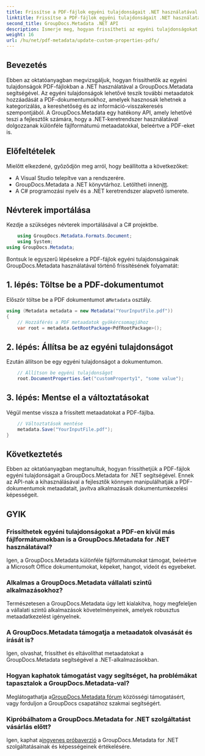 ```yaml
---
title: Frissítse a PDF-fájlok egyéni tulajdonságait .NET használatával
linktitle: Frissítse a PDF-fájlok egyéni tulajdonságait .NET használatával
second_title: GroupDocs.Metadata .NET API
description: Ismerje meg, hogyan frissítheti az egyéni tulajdonságokat PDF-fájlokban a .NET és GroupDocs.Metadata használatával. Egyszerű lépések a PDF-metaadatok hatékony kezeléséhez.
weight: 16
url: /hu/net/pdf-metadata/update-custom-properties-pdfs/
---
```

## Bevezetés
Ebben az oktatóanyagban megvizsgáljuk, hogyan frissíthetők az egyéni tulajdonságok PDF-fájlokban a .NET használatával a GroupDocs.Metadata segítségével. Az egyéni tulajdonságok lehetővé teszik további metaadatok hozzáadását a PDF-dokumentumokhoz, amelyek hasznosak lehetnek a kategorizálás, a kereshetőség és az információ-visszakeresés szempontjából. A GroupDocs.Metadata egy hatékony API, amely lehetővé teszi a fejlesztők számára, hogy a .NET-keretrendszer használatával dolgozzanak különféle fájlformátumú metaadatokkal, beleértve a PDF-eket is.
## Előfeltételek
Mielőtt elkezdené, győződjön meg arról, hogy beállította a következőket:
- A Visual Studio telepítve van a rendszerére.
-  GroupDocs.Metadata a .NET könyvtárhoz. Letöltheti innen[itt](https://releases.groupdocs.com/metadata/net/).
- A C# programozási nyelv és a .NET keretrendszer alapvető ismerete.

## Névterek importálása
Kezdje a szükséges névterek importálásával a C# projektbe.
```csharp
    using GroupDocs.Metadata.Formats.Document;
    using System;
using GroupDocs.Metadata;
```

Bontsuk le egyszerű lépésekre a PDF-fájlok egyéni tulajdonságainak GroupDocs.Metadata használatával történő frissítésének folyamatát:
## 1. lépés: Töltse be a PDF-dokumentumot
 Először töltse be a PDF dokumentumot a`Metadata` osztály.
```csharp
using (Metadata metadata = new Metadata("YourInputFile.pdf"))
{
    // Hozzáférés a PDF metaadatok gyökércsomagjához
    var root = metadata.GetRootPackage<PdfRootPackage>();
```
## 2. lépés: Állítsa be az egyéni tulajdonságot
Ezután állítson be egy egyéni tulajdonságot a dokumentumon.
```csharp
    // Állítson be egyéni tulajdonságot
    root.DocumentProperties.Set("customProperty1", "some value");
```
## 3. lépés: Mentse el a változtatásokat
Végül mentse vissza a frissített metaadatokat a PDF-fájlba.
```csharp
    // Változtatások mentése
    metadata.Save("YourInputFile.pdf");
}
```

## Következtetés
Ebben az oktatóanyagban megtanultuk, hogyan frissíthetjük a PDF-fájlok egyéni tulajdonságait a GroupDocs.Metadata for .NET segítségével. Ennek az API-nak a kihasználásával a fejlesztők könnyen manipulálhatják a PDF-dokumentumok metaadatait, javítva alkalmazásaik dokumentumkezelési képességeit.

## GYIK
### Frissíthetek egyéni tulajdonságokat a PDF-en kívül más fájlformátumokban is a GroupDocs.Metadata for .NET használatával?
Igen, a GroupDocs.Metadata különféle fájlformátumokat támogat, beleértve a Microsoft Office dokumentumokat, képeket, hangot, videót és egyebeket.
### Alkalmas a GroupDocs.Metadata vállalati szintű alkalmazásokhoz?
Természetesen a GroupDocs.Metadata úgy lett kialakítva, hogy megfeleljen a vállalati szintű alkalmazások követelményeinek, amelyek robusztus metaadatkezelést igényelnek.
### A GroupDocs.Metadata támogatja a metaadatok olvasását és írását is?
Igen, olvashat, frissíthet és eltávolíthat metaadatokat a GroupDocs.Metadata segítségével a .NET-alkalmazásokban.
### Hogyan kaphatok támogatást vagy segítséget, ha problémákat tapasztalok a GroupDocs.Metadata-val?
 Meglátogathatja a[GroupDocs.Metadata fórum](https://forum.groupdocs.com/c/metadata/14) közösségi támogatásért, vagy forduljon a GroupDocs csapatához szakmai segítségért.
### Kipróbálhatom a GroupDocs.Metadata for .NET szolgáltatást vásárlás előtt?
 Igen, kaphat a[ingyenes próbaverzió](https://releases.groupdocs.com/) a GroupDocs.Metadata for .NET szolgáltatásainak és képességeinek értékelésére.